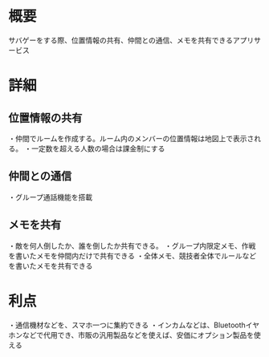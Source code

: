 # 概要
サバゲーをする際、位置情報の共有、仲間との通信、メモを共有できるアプリサービス
# 詳細
## 位置情報の共有
・仲間でルームを作成する。ルーム内のメンバーの位置情報は地図上で表示される。
・一定数を超える人数の場合は課金制にする
## 仲間との通信
・グループ通話機能を搭載
## メモを共有
・敵を何人倒したか、誰を倒したか共有できる。
・グループ内限定メモ、作戦を書いたメモを仲間内だけで共有できる
・全体メモ、競技者全体でルールなどを書いたメモを共有できる
# 利点
・通信機材などを、スマホ一つに集約できる
・インカムなどは、Bluetoothイヤホンなどで代用でき、市販の汎用製品などを使えば、安価にオプション製品を使える
